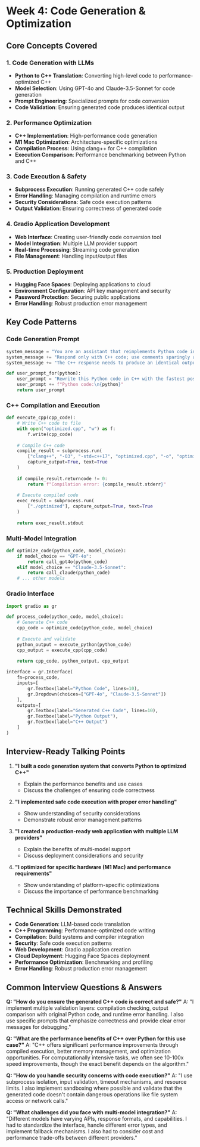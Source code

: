# Week 4: Code Generation & Optimization

## Core Concepts Covered

### 1. **Code Generation with LLMs**
- **Python to C++ Translation**: Converting high-level code to performance-optimized C++
- **Model Selection**: Using GPT-4o and Claude-3.5-Sonnet for code generation
- **Prompt Engineering**: Specialized prompts for code conversion
- **Code Validation**: Ensuring generated code produces identical output

### 2. **Performance Optimization**
- **C++ Implementation**: High-performance code generation
- **M1 Mac Optimization**: Architecture-specific optimizations
- **Compilation Process**: Using clang++ for C++ compilation
- **Execution Comparison**: Performance benchmarking between Python and C++

### 3. **Code Execution & Safety**
- **Subprocess Execution**: Running generated C++ code safely
- **Error Handling**: Managing compilation and runtime errors
- **Security Considerations**: Safe code execution patterns
- **Output Validation**: Ensuring correctness of generated code

### 4. **Gradio Application Development**
- **Web Interface**: Creating user-friendly code conversion tool
- **Model Integration**: Multiple LLM provider support
- **Real-time Processing**: Streaming code generation
- **File Management**: Handling input/output files

### 5. **Production Deployment**
- **Hugging Face Spaces**: Deploying applications to cloud
- **Environment Configuration**: API key management and security
- **Password Protection**: Securing public applications
- **Error Handling**: Robust production error management

## Key Code Patterns

### Code Generation Prompt
```python
system_message = "You are an assistant that reimplements Python code in high performance C++ for an M1 Mac. "
system_message += "Respond only with C++ code; use comments sparingly and do not provide any explanation other than occasional comments. "
system_message += "The C++ response needs to produce an identical output in the fastest possible time."

def user_prompt_for(python):
    user_prompt = "Rewrite this Python code in C++ with the fastest possible implementation that produces identical output in the least time. "
    user_prompt += f"Python code:\n{python}"
    return user_prompt
```

### C++ Compilation and Execution
```python
def execute_cpp(cpp_code):
    # Write C++ code to file
    with open("optimized.cpp", "w") as f:
        f.write(cpp_code)
    
    # Compile C++ code
    compile_result = subprocess.run(
        ["clang++", "-O3", "-std=c++17", "optimized.cpp", "-o", "optimized"],
        capture_output=True, text=True
    )
    
    if compile_result.returncode != 0:
        return f"Compilation error: {compile_result.stderr}"
    
    # Execute compiled code
    exec_result = subprocess.run(
        ["./optimized"], capture_output=True, text=True
    )
    
    return exec_result.stdout
```

### Multi-Model Integration
```python
def optimize_code(python_code, model_choice):
    if model_choice == "GPT-4o":
        return call_gpt4o(python_code)
    elif model_choice == "Claude-3.5-Sonnet":
        return call_claude(python_code)
    # ... other models
```

### Gradio Interface
```python
import gradio as gr

def process_code(python_code, model_choice):
    # Generate C++ code
    cpp_code = optimize_code(python_code, model_choice)
    
    # Execute and validate
    python_output = execute_python(python_code)
    cpp_output = execute_cpp(cpp_code)
    
    return cpp_code, python_output, cpp_output

interface = gr.Interface(
    fn=process_code,
    inputs=[
        gr.Textbox(label="Python Code", lines=10),
        gr.Dropdown(choices=["GPT-4o", "Claude-3.5-Sonnet"])
    ],
    outputs=[
        gr.Textbox(label="Generated C++ Code", lines=10),
        gr.Textbox(label="Python Output"),
        gr.Textbox(label="C++ Output")
    ]
)
```

## Interview-Ready Talking Points

1. **"I built a code generation system that converts Python to optimized C++"**
   - Explain the performance benefits and use cases
   - Discuss the challenges of ensuring code correctness

2. **"I implemented safe code execution with proper error handling"**
   - Show understanding of security considerations
   - Demonstrate robust error management patterns

3. **"I created a production-ready web application with multiple LLM providers"**
   - Explain the benefits of multi-model support
   - Discuss deployment considerations and security

4. **"I optimized for specific hardware (M1 Mac) and performance requirements"**
   - Show understanding of platform-specific optimizations
   - Discuss the importance of performance benchmarking

## Technical Skills Demonstrated

- **Code Generation**: LLM-based code translation
- **C++ Programming**: Performance-optimized code writing
- **Compilation**: Build systems and compiler integration
- **Security**: Safe code execution patterns
- **Web Development**: Gradio application creation
- **Cloud Deployment**: Hugging Face Spaces deployment
- **Performance Optimization**: Benchmarking and profiling
- **Error Handling**: Robust production error management

## Common Interview Questions & Answers

**Q: "How do you ensure the generated C++ code is correct and safe?"**
A: "I implement multiple validation layers: compilation checking, output comparison with original Python code, and runtime error handling. I also use specific prompts that emphasize correctness and provide clear error messages for debugging."

**Q: "What are the performance benefits of C++ over Python for this use case?"**
A: "C++ offers significant performance improvements through compiled execution, better memory management, and optimization opportunities. For computationally intensive tasks, we often see 10-100x speed improvements, though the exact benefit depends on the algorithm."

**Q: "How do you handle security concerns with code execution?"**
A: "I use subprocess isolation, input validation, timeout mechanisms, and resource limits. I also implement sandboxing where possible and validate that the generated code doesn't contain dangerous operations like file system access or network calls."

**Q: "What challenges did you face with multi-model integration?"**
A: "Different models have varying APIs, response formats, and capabilities. I had to standardize the interface, handle different error types, and implement fallback mechanisms. I also had to consider cost and performance trade-offs between different providers."